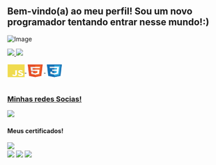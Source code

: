 
## Bem-vindo(a) ao meu perfil! Sou um novo programador tentando entrar nesse mundo!:)

![Image](https://github.com/user-attachments/assets/b0b17066-e497-4242-8925-1724c3387bf1)

 <div>
   <a href="https://github.com/Emmlo0">
   <img height="180em" src="https://github-readme-stats.vercel.app/api?username=Emmlo0&show_icons=true&theme=dark&include_all_commits=true&count_private=true"/>
   <img height="180em" src="https://github-readme-stats.vercel.app/api/top-langs/?username=Emmlo0&layout=compact&langs_count=6&theme=dark"/>
</div>
    
<div style="display: inline_block"><br>
  <img align="center" alt="Js" height="30" width="40" src="https://raw.githubusercontent.com/devicons/devicon/master/icons/javascript/javascript-plain.svg">
  <img align="center" alt="HTML" height="30" width="40" src="https://raw.githubusercontent.com/devicons/devicon/master/icons/html5/html5-original.svg">
  <img align="center" alt="CSS" height="30" width="40" src="https://raw.githubusercontent.com/devicons/devicon/master/icons/css3/css3-original.svg">
</div>
 
<br>
 
### Minhas redes Socias!
 
<div> 
  <a href="https://www.instagram.com/maneco.__" target="_blank"><img src="https://img.shields.io/badge/-Instagram-%23E4405F?style=for-the-badge&logo=instagram&logoColor=white" target="_blank"></a>
</div>

#### Meus certificados!
<div>
<img src="https://github.com/user-attachments/assets/8bfd396d-90b1-4e6f-a560-5a92e4796d4b" width="500px"/>
</div>
<div>
<img src="https://github.com/user-attachments/assets/cfcc614d-379f-49c2-8619-6cdc294aa03c" width="200px" />
<img src="https://github.com/user-attachments/assets/77c0060a-1d09-465d-a006-b6bb4fb958d2" width="200px" />
<img src="https://github.com/user-attachments/assets/57a1dc6c-a5c4-456a-87e8-7511c533baf0" width="200px" />
 
</div>
